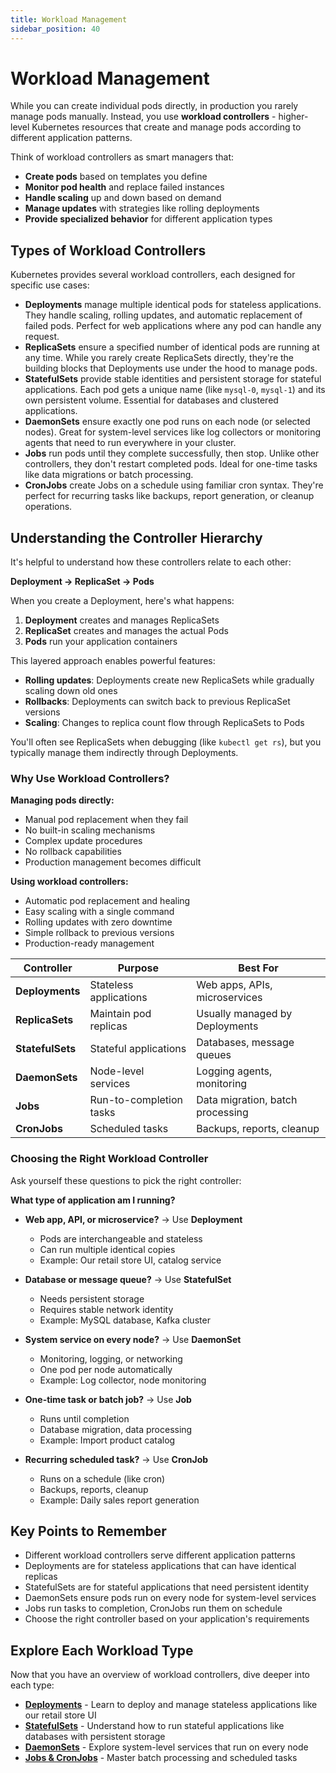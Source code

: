 ```yaml
---
title: Workload Management
sidebar_position: 40
---
```


# Workload Management
While you can create individual pods directly, in production you rarely manage pods manually. Instead, you use **workload controllers** - higher-level Kubernetes resources that create and manage pods according to different application patterns.

Think of workload controllers as smart managers that:
- **Create pods** based on templates you define
- **Monitor pod health** and replace failed instances
- **Handle scaling** up and down based on demand
- **Manage updates** with strategies like rolling deployments
- **Provide specialized behavior** for different application types

## Types of Workload Controllers
Kubernetes provides several workload controllers, each designed for specific use cases:

- **Deployments** manage multiple identical pods for stateless applications. They handle scaling, rolling updates, and automatic replacement of failed pods. Perfect for web applications where any pod can handle any request.
- **ReplicaSets** ensure a specified number of identical pods are running at any time. While you rarely create ReplicaSets directly, they're the building blocks that Deployments use under the hood to manage pods.
- **StatefulSets** provide stable identities and persistent storage for stateful applications. Each pod gets a unique name (like `mysql-0`, `mysql-1`) and its own persistent volume. Essential for databases and clustered applications.
- **DaemonSets** ensure exactly one pod runs on each node (or selected nodes). Great for system-level services like log collectors or monitoring agents that need to run everywhere in your cluster.
- **Jobs** run pods until they complete successfully, then stop. Unlike other controllers, they don't restart completed pods. Ideal for one-time tasks like data migrations or batch processing.
- **CronJobs** create Jobs on a schedule using familiar cron syntax. They're perfect for recurring tasks like backups, report generation, or cleanup operations.

## Understanding the Controller Hierarchy

It's helpful to understand how these controllers relate to each other:

**Deployment → ReplicaSet → Pods**

When you create a Deployment, here's what happens:
1. **Deployment** creates and manages ReplicaSets
2. **ReplicaSet** creates and manages the actual Pods
3. **Pods** run your application containers

This layered approach enables powerful features:
- **Rolling updates**: Deployments create new ReplicaSets while gradually scaling down old ones
- **Rollbacks**: Deployments can switch back to previous ReplicaSet versions
- **Scaling**: Changes to replica count flow through ReplicaSets to Pods

You'll often see ReplicaSets when debugging (like `kubectl get rs`), but you typically manage them indirectly through Deployments.

### Why Use Workload Controllers?

**Managing pods directly:**
- Manual pod replacement when they fail
- No built-in scaling mechanisms  
- Complex update procedures
- No rollback capabilities
- Production management becomes difficult

**Using workload controllers:**
- Automatic pod replacement and healing
- Easy scaling with a single command
- Rolling updates with zero downtime
- Simple rollback to previous versions
- Production-ready management

| Controller | Purpose | Best For |
|------------|---------|----------|
| **Deployments** | Stateless applications | Web apps, APIs, microservices |
| **ReplicaSets** | Maintain pod replicas | Usually managed by Deployments |
| **StatefulSets** | Stateful applications | Databases, message queues |
| **DaemonSets** | Node-level services | Logging agents, monitoring |
| **Jobs** | Run-to-completion tasks | Data migration, batch processing |
| **CronJobs** | Scheduled tasks | Backups, reports, cleanup |

### Choosing the Right Workload Controller

Ask yourself these questions to pick the right controller:

**What type of application am I running?**

- **Web app, API, or microservice?** → Use **Deployment**
  - Pods are interchangeable and stateless
  - Can run multiple identical copies
  - Example: Our retail store UI, catalog service

- **Database or message queue?** → Use **StatefulSet**  
  - Needs persistent storage
  - Requires stable network identity
  - Example: MySQL database, Kafka cluster

- **System service on every node?** → Use **DaemonSet**
  - Monitoring, logging, or networking
  - One pod per node automatically
  - Example: Log collector, node monitoring

- **One-time task or batch job?** → Use **Job**
  - Runs until completion
  - Database migration, data processing
  - Example: Import product catalog

- **Recurring scheduled task?** → Use **CronJob**
  - Runs on a schedule (like cron)
  - Backups, reports, cleanup
  - Example: Daily sales report generation

## Key Points to Remember

* Different workload controllers serve different application patterns
* Deployments are for stateless applications that can have identical replicas
* StatefulSets are for stateful applications that need persistent identity
* DaemonSets ensure pods run on every node for system-level services
* Jobs run tasks to completion, CronJobs run them on schedule
* Choose the right controller based on your application's requirements

## Explore Each Workload Type

Now that you have an overview of workload controllers, dive deeper into each type:

- **[Deployments](./deployments)** - Learn to deploy and manage stateless applications like our retail store UI
- **[StatefulSets](./statefulsets)** - Understand how to run stateful applications like databases with persistent storage
- **[DaemonSets](./daemonsets)** - Explore system-level services that run on every node
- **[Jobs & CronJobs](./jobs)** - Master batch processing and scheduled tasks

